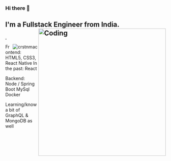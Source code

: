 ### Hi there 👋

I'm a Fullstack Engineer from India.
<img align="right" alt="Coding" width="400" src="https://media1.tenor.com/images/0660efe82fa3da42ed56eef013171835/tenor.gif?itemid=16596559">
---

<a href="https://open.spotify.com/user/xpxdzn2hztvea9akz2unakmuc" target="_blank">&nbsp;<p><img align="right" src="https://spotify-recently-played-readme.vercel.app/api?user=xpxdzn2hztvea9akz2unakmuc&width=350" alt="crstnmac" /></p></a>

 Frontend:
HTML5, CSS3, React Native
In the past: React

 Backend:
Node / Spring Boot
MySql
Docker


Learning/know a bit of GraphQL & MongoDB as well
